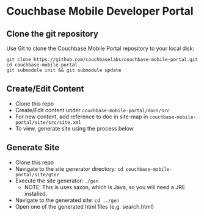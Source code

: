 Couchbase Mobile Developer Portal
=================================

Clone the git repository
------------------------

Use Git to clone the Couchbase Mobile Portal repository to your local disk: 

```
git clone https://github.com/couchbaselabs/couchbase-mobile-portal.git
cd couchbase-mobile-portal
git submodule init && git submodule update
```

Create/Edit Content
-------------------
- Clone this repo
- Create/Edit content under `couchbase-mobile-portal/docs/src`
- For new content, add reference to doc in site-map in `couchbase-mobile-portal/site/src/site.xml`
- To view, generate site using the process below

Generate Site
-------------
- Clone this repo
- Navigate to the site generator directory:  `cd couchbase-mobile-portal/site/gtor`
- Execute the site generator:  `./gen`
  - NOTE: This is uses saxon, which is Java, so you will need a JRE installed.
- Navigate to the generated site:  `cd ../gen`
- Open one of the generated html files (e.g. search.html)
